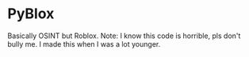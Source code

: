# PyBlox
Basically OSINT but Roblox.
Note: I know this code is horrible, pls don't bully me. I made this when I was a lot younger.
